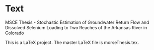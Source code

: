 # Text
MSCE Thesis - Stochastic Estimation of Groundwater Return Flow and Dissolved Selenium Loading to Two Reaches of the Arkansas River in Colorado

This is a LaTeX project.  The master LaTeX file is morseThesis.tex.
